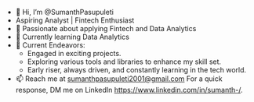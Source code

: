 - 👋 Hi, I’m @SumanthPasupuleti
- Aspiring Analyst | Fintech Enthusiast
- 👀 Passionate about applying Fintech and Data Analytics
- 🌱 Currently learning Data Analytics
- 🔭 Current Endeavors:
  - Engaged in exciting projects.
  - Exploring various tools and libraries to enhance my skill set.
  - Early riser, always driven, and constantly learning in the tech world.
- 📫 Reach me at sumanthpasupuleti2001@gmail.com
  For a quick response, DM me on LinkedIn https://www.linkedin.com/in/sumanth-/.

<!---
SumanthPasupuleti/SumanthPasupuleti is a ✨ special ✨ repository because its `README.md` (this file) appears on your GitHub profile.
You can click the Preview link to take a look at your changes.
--->
